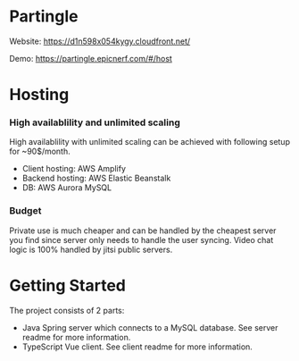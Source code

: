 # Partingle

Website: https://d1n598x054kygy.cloudfront.net/

Demo: https://partingle.epicnerf.com/#/host

# Hosting
### High availablility and unlimited scaling 
High availablility with unlimited scaling can be achieved with following setup for ~90$/month.
* Client hosting: AWS Amplify
* Backend hosting: AWS Elastic Beanstalk
* DB: AWS Aurora MySQL

### Budget
Private use is much cheaper and can be handled by the cheapest server you find since server only needs to handle the user syncing. Video chat logic is 100% handled by jitsi public servers.

# Getting Started
The project consists of 2 parts:
* Java Spring server which connects to a MySQL database. See server readme for more information.
* TypeScript Vue client. See client readme for more information.
